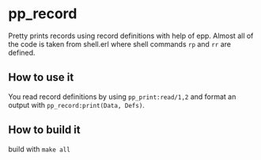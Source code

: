 # pp_record

Pretty prints records using record definitions with help of epp.
Almost all of the code is taken from shell.erl where shell commands
`rp` and `rr` are defined.


## How to use it
You read record definitions by using `pp_print:read/1,2` and format an output with `pp_record:print(Data, Defs)`.

## How to build it
build with `make all`

